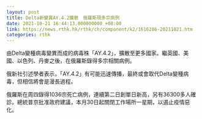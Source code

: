 ```yaml
---
layout: post
title: Delta新變異AY.4.2擴散　俄羅斯現多宗病例
date: 2021-10-21 16:44:13.000000000 +08:00
link: https://news.rthk.hk/rthk/ch/component/k2/1616286-20211021.htm
categories: rthk
---
```


由Delta變種病毒變異而成的病毒株「AY.4.2」，擴散至更多國家。繼英國、美國、以色列、丹麥之後，在俄羅斯錄得多宗相關病例。

俄新社引述學者表示，「AY.4.2」有可能迅速傳播，最終或會取代Delta變種病毒，但相信將會是漫長過程。

俄羅斯在周四錄得1036宗死亡病例，連續第二日創單日新高，另有36300多人確診。總統普京批准政府建議，本月30日起關閉工作場所一星期，以遏止疫情惡化。
